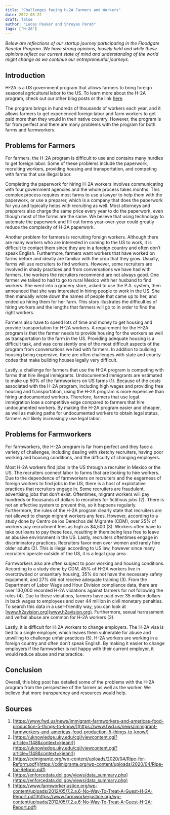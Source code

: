 ```yaml
---
title: "Challenges facing H-2A Farmers and Workers"
date: 2022-08-22
draft: false
author: "Lucas Pauker and Shreyas Parab"
tags: ["H-2A"]
---
```


_Below are reflections of our startup journey participating in the Floodgate Reactor Program. We have strong opinions, loosely held and while these opinions reflect our current state of mind and understanding of the world might change as we continue our entrepreneurial journeys._

## Introduction
H-2A is a US government program that allows farmers to bring foreign seasonal agricultural labor to the US. To learn more about the H-2A program, check out our other blog posts or the link [here](https://h2avision.org/resources).

The program brings in hundreds of thousands of workers each year, and it allows farmers to get experienced foreign labor and farm workers to get paid more than they would in their native country. However, the program is far from perfect and there are many problems with the program for both farms and farmworkers.

## Problems for Farmers
For farmers, the H-2A program is difficult to use and contains many hurdles to get foreign labor. Some of these problems include the paperwork, recruiting workers, providing housing and transportation, and competing with farms that use illegal labor.

Completing the paperwork for hiring H-2A workers involves communicating with four government agencies and the whole process takes months. This complex process requires most farms to use a lawyer to help them with the paperwork, or use a preparer, which is a company that does the paperwork for you and typically helps with recruiting as well. Most attorneys and preparers also charge the same price every year to do the paperwork, even though most of the forms are the same. We believe that using technology to automate the paperwork and fill out forms year-over-year could greatly reduce the complexity of H-2A paperwork.

Another problem for farmers is recruiting foreign workers. Although there are many workers who are interested in coming to the US to work, it is difficult to contact them since they are in a foreign country and often don’t speak English. Furthermore, farmers want workers that have worked on farms before and ideally are familiar with the crop that they grow. Usually, farms will use recruiters to find workers. However, some recruiters are involved in shady practices and from conversations we have had with farmers, the workers the recruiters recommend are not always good. One farmer we talked to had to go to rural Mexico with her husband to find workers. She went into a grocery store, asked to use the P.A. system, then announced that she was interested in hiring people to work in the US. She then manually wrote down the names of people that came up to her, and ended up hiring them for her farm. This story illustrates the difficulties of hiring workers and the lengths that farmers will go to in order to find the right workers.

Farmers also have to spend lots of time and money to get housing and provide transportation for H-2A workers. A requirement for the H-2A program is that the farmer needs to provide housing for the workers as well as transportation to the farm in the US. Providing adequate housing is a difficult task, and was consistently one of the most difficult aspects of the program from conversations we had with farmers. In addition to building housing being expensive, there are often challenges with state and county codes that make building houses legally very difficult.

Lastly, a challenge for farmers that use the H-2A program is competing with farms that hire illegal immigrants. Undocumented immigrants are estimated to make up 50% of the farmworkers on US farms (1). Because of the costs associated with the H-2A program, including high wages and providing free housing and transportation, using the H-2A program is more expensive than hiring undocumented workers. Therefore, farmers that use legal immigration lose a competitive edge compared to farmers that hire undocumented workers. By making the H-2A program easier and cheaper, as well as making paths for undocumented workers to obtain legal status, farmers will likely increasingly use legal labor.

## Problems for Farmworkers
For farmworkers, the H-2A program is far from perfect and they face a variety of challenges, including dealing with sketchy recruiters, having poor working and housing conditions, and the difficulty of changing employers.

Most H-2A workers find jobs in the US through a recruiter in Mexico or the US. The recruiters connect labor to farms that are looking to hire workers. Due to the dependence of farmworkers on recruiters and the eagerness of foreign workers to find jobs in the US, there is a host of exploitative practices that recruiters engage in. Some recruiters are fraudulent, advertising jobs that don’t exist. Oftentimes, migrant workers will pay hundreds or thousands of dollars to recruiters for fictitious jobs (2). There is not an effective system to prevent this, so it happens regularly. Furthermore, the rules of the H-2A program clearly state that recruiters are not allowed to charge migrant workers any fees. However, according to a study done by Centro de los Derechos del Migrante (CDM), over 25% of workers pay recruitment fees as high as $\$$4,500 (3). Workers often have to take out loans to pay these fees, resulting in them being less free to leave an abusive environment in the US. Lastly, recruiters oftentimes engage in discriminatory practices. Recruiters favor men over women and rarely hire older adults (2). This is illegal according to US law, however since many recruiters operate outside of the US, it is a legal gray area.

Farmworkers also are often subject to poor working and housing conditions. According to a study done by CDM, 45% of H-2A workers live in overcrowded or unsanitary housing, 35% do not have the necessary safety equipment, and 27% did not receive adequate training (3). From the Department of Labor Wage and Hour Division compliance data, there are over 130,000 recorded H-2A violations against farmers for not following the rules (4). Due to these violations, farmers have paid over 35 million dollars in back wages to employees and over 44 million in civil monetary penalties. To search this data in a user-friendly way, you can look at [www.h2avision.org](www.h2avision.org). Furthermore, sexual harrassment and verbal abuse are common for H-2A workers (3).

Lastly, it is difficult for H-2A workers to change employers. The H-2A visa is tied to a single employer, which leaves them vulnerable for abuse and unwilling to challenge unfair practices (5). H-2A workers are working in a foreign country and often don’t speak English. By making it easier to change employers if the farmworker is not happy with their current employer, it would reduce abuse and malpractice.

## Conclusion
Overall, this blog post has detailed some of the problems with the H-2A program from the perspective of the farmer as well as the worker. We believe that more transparency and resources would help.

## Sources
1. [https://www.fwd.us/news/immigrant-farmworkers-and-americas-food-production-5-things-to-know/](https://www.fwd.us/news/immigrant-farmworkers-and-americas-food-production-5-things-to-know/)
2. [https://uknowledge.uky.edu/cgi/viewcontent.cgi?article=1148&context=kjeanrl](https://uknowledge.uky.edu/cgi/viewcontent.cgi?article=1148&context=kjeanrl)
3. [https://cdmigrante.org/wp-content/uploads/2020/04/Ripe-for-Reform.pdf](https://cdmigrante.org/wp-content/uploads/2020/04/Ripe-for-Reform.pdf)
4. [https://enforcedata.dol.gov/views/data_summary.php](https://enforcedata.dol.gov/views/data_summary.php)
5. [https://www.farmworkerjustice.org/wp-content/uploads/2012/05/7.2.a.6-No-Way-To-Treat-A-Guest-H-2A-Report.pdf](https://www.farmworkerjustice.org/wp-content/uploads/2012/05/7.2.a.6-No-Way-To-Treat-A-Guest-H-2A-Report.pdf)

